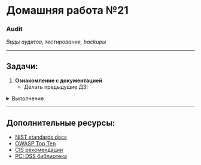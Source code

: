 # Домашняя работа №21
### Audit
*Виды аудитов, тестирование, backupы*

---

## Задачи:

1. **Ознакомление с документацией**
    - Делать предыдущие ДЗ!

<details>
  <summary> Выполнение </summary>

### Подробный разбор документации:

#### **1. NIST Standards Docs**
**Ссылка:** [NIST standards docs](https://csrc.nist.gov/publications/sp800)

**Что это:**
- Серия публикаций (SP 800) Национального института стандартов и технологий США (NIST).
- Покрывает стандарты и рекомендации по информационной безопасности и управлению рисками.

**Ключевые документы:**
- **SP 800-53:** Каталог средств обеспечения безопасности для систем.
- **SP 800-37:** Управление рисками на основе фреймворка RMF.
- **SP 800-171:** Контроль над неклассифицированной информацией в небезопасных средах.

**Применение:**
Используется для создания и улучшения информационной безопасности, особенно в организациях, работающих с государственными данными.

---

#### **2. OWASP Top Ten**
**Ссылка:** [OWASP Top Ten](https://owasp.org/www-project-top-ten/)

**Что это:**
- Список из 10 самых критичных уязвимостей веб-приложений, подготовленный Open Web Application Security Project (OWASP).

**Примеры категорий:**
- **Injection:** SQL-инъекции, инъекции через команды.
- **Broken Authentication:** Слабые механизмы аутентификации.
- **Cross-Site Scripting (XSS):** Инъекции вредоносного кода в веб-страницы.

**Применение:**
Используется разработчиками и тестировщиками для повышения безопасности приложений, тестирования на уязвимости и устранения рисков.

---

#### **3. CIS Benchmarks**
**Ссылка:** [CIS рекомендации](https://www.cisecurity.org/cis-benchmarks)

**Что это:**
- Набор рекомендаций от Центра интернет-безопасности (CIS) для настройки безопасности систем и инфраструктуры.

**Области применения:**
- Настройка операционных систем (Windows, Linux, macOS).
- Защита облачных сред (AWS, Azure, Google Cloud).
- Безопасная конфигурация баз данных и сетевых устройств.

**Особенности:**
- Предоставляются в формате пошаговых руководств для системных администраторов.

---

#### **4. PCI DSS Document Library**
**Ссылка:** [PCI DSS библиотека](https://www.pcisecuritystandards.org/document_library/)

**Что это:**
- Набор стандартов для обеспечения безопасности данных держателей платежных карт, подготовленный Payment Card Industry Security Standards Council (PCI SSC).

**Основные документы:**
- **PCI DSS Standard:** Основной стандарт для работы с данными карт.
- **Self-Assessment Questionnaires (SAQs):** Вопросники для самооценки соответствия стандартам.
- **Guide for Merchants:** Руководство для организаций, работающих с платежами.

**Применение:**
Компании, работающие с платежными данными, обязаны соответствовать этим стандартам, чтобы предотвращать утечки данных и мошенничество.

</details>

---

## Дополнительные ресурсы:

- [NIST standards docs](https://csrc.nist.gov/publications/sp800)
- [OWASP Top Ten](https://owasp.org/www-project-top-ten/)
- [CIS рекомендации](https://www.cisecurity.org/cis-benchmarks)
- [PCI DSS библиотека](https://www.pcisecuritystandards.org/document_library/)

